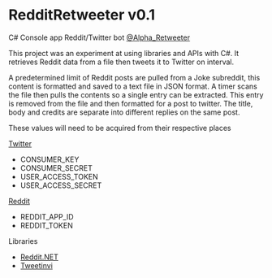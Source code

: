 # RedditRetweeter v0.1

C# Console app Reddit/Twitter bot [@Alpha_Retweeter](https://twitter.com/Alpha_Retweeter)

This project was an experiment at using libraries and APIs with C#. It retrieves Reddit data from a file then tweets it to Twitter on interval. 

A predetermined limit of Reddit posts are pulled from a Joke subreddit, this content is formatted and saved to a text file in JSON format. 
A timer scans the file then pulls the contents so a single entry can be extracted. This entry is removed from the file and then formatted for a post to twitter. The title, body and credits are separate into different replies on the same post.

These values will need to be acquired from their respective places

[Twitter](https://developer.twitter.com/en/docs)
- CONSUMER_KEY
- CONSUMER_SECRET
- USER_ACCESS_TOKEN
- USER_ACCESS_SECRET

[Reddit](https://www.reddit.com/dev/api/)
- REDDIT_APP_ID
- REDDIT_TOKEN

Libraries
- [Reddit.NET](https://github.com/sirkris/Reddit.NET)
- [Tweetinvi](https://github.com/linvi/tweetinvi)
